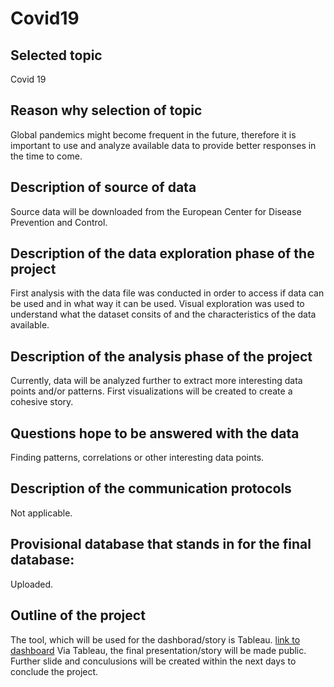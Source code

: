 # Covid19

## Selected topic
Covid 19 

## Reason why selection of topic
Global pandemics might become frequent in the future, therefore it is important to use and analyze available data to provide better responses in the time to come. 

## Description of source of data
Source data will be downloaded from the European Center for Disease Prevention and Control. 

## Description of the data exploration phase of the project
First analysis with the data file was conducted in order to access if data can be used and in what way it can be used. Visual exploration was used to understand what the dataset consits of and the characteristics of the data available. 

## Description of the analysis phase of the project
Currently, data will be analyzed further to extract more interesting data points and/or patterns. First visualizations will be created to create a cohesive story.  

## Questions hope to be answered with the data
Finding patterns, correlations or other interesting data points. 

## Description of the communication protocols
Not applicable.

## Provisional database that stands in for the final database: 
Uploaded.

## Outline of the project

The tool, which will be used for the dashborad/story is Tableau. 
[link to dashboard](https://public.tableau.com/app/profile/matthias2688/viz/CovidDataStory_16616990805110/Covid_Data?publish=yes)
Via Tableau, the final presentation/story will be made public. Further slide and conculusions will be created within the next days to conclude the project. 

